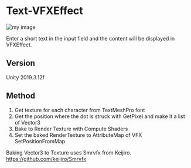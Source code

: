 # Text-VFXEffect
![my image](Sample.gif)

Enter a short text in the input field and the content will be displayed in VFXEffect.

## Version
Unity 2019.3.12f

## Method

1. Get texture for each character from TextMeshPro font
2. Get the position where the dot is struck with GetPixel and make it a list of Vector3
3. Bake to Render Texture with Compute Shaders
4. Set the baked RenderTexture to AttributeMap of VFX SetPositionFromMap

Baking Vector3 to Texture uses Smrvfx from Keijiro.<br>
https://github.com/keijiro/Smrvfx

